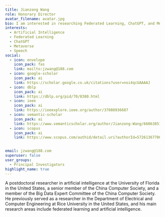 ```yaml
---
title: Jianzong Wang
role: Honorary Director
avatar_filename: avatar.jpg
bio: I am interested in researching Federated Learning, ChatGPT, and Metaverse.
interests:
  - Artificial Intelligence
  - Federated Learning
  - ChatGPT
  - Metaverse
  - Speech
social:
  - icon: envelope
    icon_pack: fas
    link: mailto:jzwang@188.com
  - icon: google-scholar
    icon_pack: ai
    link: https://scholar.google.co.uk/citations?user=noi4qcUAAAAJ
  - icon: dblp
    icon_pack: ai
    link: https://dblp.org/pid/70/8380.html
  - icon: ieee
    icon_pack: ai
    link: https://ieeexplore.ieee.org/author/37088936687
  - icon: semantic-scholar
    icon_pack: ai
    link: https://www.semanticscholar.org/author/Jianzong-Wang/66063851
  - icon: scopus
    icon_pack: ai
    link: https://www.scopus.com/authid/detail.uri?authorId=57261367700

    
email: jzwang@188.com
superuser: false
user_groups:
  - Principal Investigators
highlight_name: true
---
```


A postdoctoral researcher in artificial intelligence at the University of Florida in the United States, a senior member of the China Computer Society, and a member of the Big Data Expert Committee of the China Computer Society. He previously served as a researcher in the Department of Electrical and Computer Engineering at Rice University in the United States, and his main research areas include federated learning and artificial intelligence.